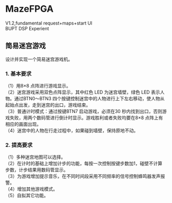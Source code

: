 # MazeFPGA
V1.2,fundamental request+maps+start UI  
BUPT DSP Experient  
## 简易迷宫游戏  
设计并实现一个简易迷宫游戏机。  
### 1.	基本要求
（1）用8×8 点阵进行游戏显示。   
（2）迷宫游戏采用双色点阵显示，其中红色 LED 为迷宫墙壁，绿色 LED 表示人物。通过BTN0～BTN3 四个按键控制迷宫中的人物进行上下左右移动，使人物从起始点出发，走到迷宫的出口，游戏结束。  
（3）普通计时模式：通过按键BTN7 启动游戏，必须在30 秒内找到出口，否则游戏失败，用两个数码管进行倒计时显示。游戏胜利或者失败均要在8×8 点阵上有相应的画面出现。  
（4）迷宫中的人物在行走过程中，如果碰到墙壁，保持原地不动。  
### 2.	提高要求
（1）多种迷宫地图可以选择。  
（2）在计时的基础上增加计步的功能，每按一次控制按键步数加1，碰壁不计算步数，计步结果用数码管显示。  
（3）为游戏增加提示音乐，在不同时间段采用不同频率的信号控制蜂鸣器发声报警。  
（4）增加其他游戏模式。  
（5）自拟其它功能。  
